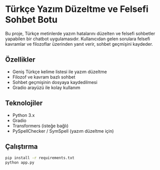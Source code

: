 # Türkçe Yazım Düzeltme ve Felsefi Sohbet Botu

Bu proje, Türkçe metinlerde yazım hatalarını düzelten ve felsefi sohbetler yapabilen bir chatbot uygulamasıdır. Kullanıcıdan gelen sorulara felsefi kavramlar ve filozoflar üzerinden yanıt verir, sohbet geçmişini kaydeder.

## Özellikler
- Geniş Türkçe kelime listesi ile yazım düzeltme
- Filozof ve kavram bazlı sohbet
- Sohbet geçmişinin dosyaya kaydedilmesi
- Gradio arayüzü ile kolay kullanım

## Teknolojiler
- Python 3.x
- Gradio
- Transformers (isteğe bağlı)
- PySpellChecker / SymSpell (yazım düzeltme için)

## Çalıştırma
```bash
pip install -r requirements.txt
python app.py
